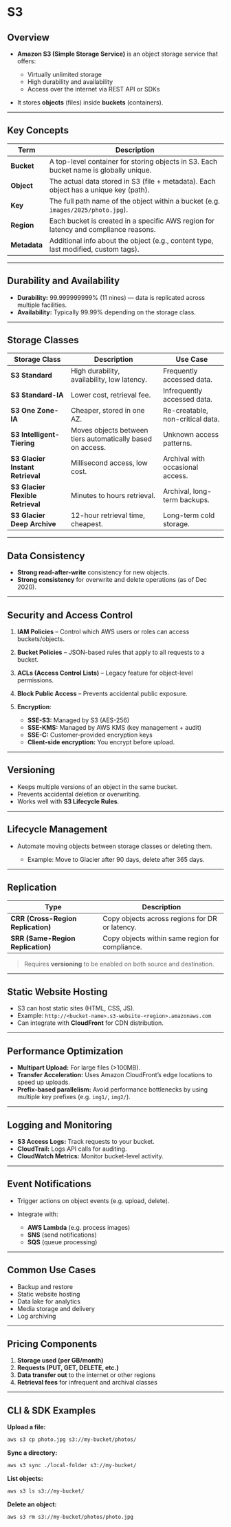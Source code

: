 # S3

## Overview

* **Amazon S3 (Simple Storage Service)** is an object storage service that offers:

  * Virtually unlimited storage
  * High durability and availability
  * Access over the internet via REST API or SDKs
* It stores **objects** (files) inside **buckets** (containers).

---

## Key Concepts

| Term         | Description                                                                           |
| ------------ | ------------------------------------------------------------------------------------- |
| **Bucket**   | A top-level container for storing objects in S3. Each bucket name is globally unique. |
| **Object**   | The actual data stored in S3 (file + metadata). Each object has a unique key (path).  |
| **Key**      | The full path name of the object within a bucket (e.g. `images/2025/photo.jpg`).      |
| **Region**   | Each bucket is created in a specific AWS region for latency and compliance reasons.   |
| **Metadata** | Additional info about the object (e.g., content type, last modified, custom tags).    |

---

## Durability and Availability

* **Durability:** 99.999999999% (11 nines) — data is replicated across multiple facilities.
* **Availability:** Typically 99.99% depending on the storage class.

---

## Storage Classes

| Storage Class                     | Description                                                | Use Case                         |
| --------------------------------- | ---------------------------------------------------------- | -------------------------------- |
| **S3 Standard**                   | High durability, availability, low latency.                | Frequently accessed data.        |
| **S3 Standard-IA**                | Lower cost, retrieval fee.                                 | Infrequently accessed data.      |
| **S3 One Zone-IA**                | Cheaper, stored in one AZ.                                 | Re-creatable, non-critical data. |
| **S3 Intelligent-Tiering**        | Moves objects between tiers automatically based on access. | Unknown access patterns.         |
| **S3 Glacier Instant Retrieval**  | Millisecond access, low cost.                              | Archival with occasional access. |
| **S3 Glacier Flexible Retrieval** | Minutes to hours retrieval.                                | Archival, long-term backups.     |
| **S3 Glacier Deep Archive**       | 12-hour retrieval time, cheapest.                          | Long-term cold storage.          |

---

## Data Consistency

* **Strong read-after-write** consistency for new objects.
* **Strong consistency** for overwrite and delete operations (as of Dec 2020).

---

## Security and Access Control

1. **IAM Policies** – Control which AWS users or roles can access buckets/objects.
2. **Bucket Policies** – JSON-based rules that apply to all requests to a bucket.
3. **ACLs (Access Control Lists)** – Legacy feature for object-level permissions.
4. **Block Public Access** – Prevents accidental public exposure.
5. **Encryption**:

   * **SSE-S3:** Managed by S3 (AES-256)
   * **SSE-KMS:** Managed by AWS KMS (key management + audit)
   * **SSE-C:** Customer-provided encryption keys
   * **Client-side encryption:** You encrypt before upload.

---

## Versioning

* Keeps multiple versions of an object in the same bucket.
* Prevents accidental deletion or overwriting.
* Works well with **S3 Lifecycle Rules**.

---

## Lifecycle Management

* Automate moving objects between storage classes or deleting them.

  * Example: Move to Glacier after 90 days, delete after 365 days.

---

## Replication

| Type                               | Description                                     |
| ---------------------------------- | ----------------------------------------------- |
| **CRR (Cross-Region Replication)** | Copy objects across regions for DR or latency.  |
| **SRR (Same-Region Replication)**  | Copy objects within same region for compliance. |

> Requires **versioning** to be enabled on both source and destination.

---

## Static Website Hosting

* S3 can host static sites (HTML, CSS, JS).
* Example: `http://<bucket-name>.s3-website-<region>.amazonaws.com`
* Can integrate with **CloudFront** for CDN distribution.

---

## Performance Optimization

* **Multipart Upload:** For large files (>100MB).
* **Transfer Acceleration:** Uses Amazon CloudFront’s edge locations to speed up uploads.
* **Prefix-based parallelism:** Avoid performance bottlenecks by using multiple key prefixes (e.g. `img1/`, `img2/`).

---

## Logging and Monitoring

* **S3 Access Logs:** Track requests to your bucket.
* **CloudTrail:** Logs API calls for auditing.
* **CloudWatch Metrics:** Monitor bucket-level activity.

---

## Event Notifications

* Trigger actions on object events (e.g. upload, delete).
* Integrate with:

  * **AWS Lambda** (e.g. process images)
  * **SNS** (send notifications)
  * **SQS** (queue processing)

---

## Common Use Cases

* Backup and restore
* Static website hosting
* Data lake for analytics
* Media storage and delivery
* Log archiving

---

## Pricing Components

1. **Storage used (per GB/month)**
2. **Requests (PUT, GET, DELETE, etc.)**
3. **Data transfer out** to the internet or other regions
4. **Retrieval fees** for infrequent and archival classes

---

## CLI & SDK Examples

**Upload a file:**

```bash
aws s3 cp photo.jpg s3://my-bucket/photos/
```

**Sync a directory:**

```bash
aws s3 sync ./local-folder s3://my-bucket/
```

**List objects:**

```bash
aws s3 ls s3://my-bucket/
```

**Delete an object:**

```bash
aws s3 rm s3://my-bucket/photos/photo.jpg
```
